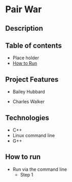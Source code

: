 # Pair War

## Description


## Table of contents
* Place holder
* [How to Run](#how-to-run)


## Project Features

* Bailey Hubbard

* Charles Walker

## Technologies
* C++
* Linux command line
* G++

## How to run
* Run via the command line
	* Step 1


  
  
